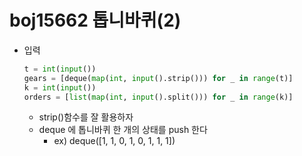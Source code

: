 # boj15662 톱니바퀴(2)

* 입력

  ```python
  t = int(input())
  gears = [deque(map(int, input().strip())) for _ in range(t)]
  k = int(input())
  orders = [list(map(int, input().split())) for _ in range(k)]
  ```

  * strip()함수를 잘 활용하자
  * deque 에 톱니바퀴 한 개의 상태를 push 한다
    * ex) deque([1, 1, 0, 1, 0, 1, 1, 1])

